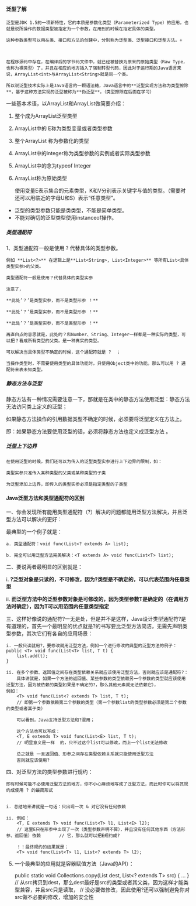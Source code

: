 #### 泛型了解



	泛型是JDK 1.5的一项新特性，它的本质是参数化类型（Parameterized Type）的应用，也就是说所操作的数据类型被指定为一个参数，在用到的时候在指定具体的类型。

	这种参数类型可以用在类、接口和方法的创建中，分别称为泛型类、泛型接口和泛型方法。+



	在程序源码中存在，在编译后的字节码文件中，就已经被替换为原来的原始类型（Raw Type，也称为裸类型）了，并且在相应的地方插入了强制转型代码，因此对于运行期的Java语言来说，ArrayList<int>与ArrayList<String>就是同一个类。

	所以说泛型技术实际上是Java语言的一颗语法糖，Java语言中的**泛型实现方法称为类型擦除**，基于这种方法实现的泛型被称为**伪泛型**。（类型擦除在后面在学习）



一些基本术语，以ArrayList<E>和ArrayList<Integer>做简要介绍：

1. 整个成为ArrayList<E>泛型类型
2. ArrayList<E>中的 E称为类型变量或者类型参数
3. 整个ArrayList<Integer> 称为参数化的类型
4. ArrayList<Integer>中的integer称为类型参数的实例或者实际类型参数
5. ArrayList<Integer>中的<Integer>念为typeof   Integer
6. ArrayList称为原始类型



	使用变量E表示集合的元素类型，K和V分别表示关键字与值的类型。（需要时还可以用临近的字母U和S）表示“任意类型”。



- 泛型的类型参数只能是类类型，不能是简单类型。
- 不能对确切的泛型类型使用instanceof操作。



##### 类型通配符

1、类型通配符一般是使用 ? 代替具体的类型参数。

	例如 **List<?>** 在逻辑上是**List<String>, List<Integer>** 等所有List<具体类型实参>的父类。

	类型通配符一般是使用？代替具体的类型实参

	注意了，

	**此处’？’是类型实参，而不是类型形参 ！**

	**此处’？’是类型实参，而不是类型形参 ！** 

	**此处’？’是类型实参，而不是类型形参 ！**

	再直白点的意思就是，此处的？和Number、String、Integer一样都是一种实际的类型，可以把？看成所有类型的父类。是一种真实的类型。

	可以解决当具体类型不确定的时候，这个通配符就是 ?  ；

	当操作类型时，不需要使用类型的具体功能时，只使用Object类中的功能。那么可以用 ? 通配符来表未知类型。



##### 静态方法与泛型

静态方法有一种情况需要注意一下，那就是在类中的静态方法使用泛型：静态方法无法访问类上定义的泛型；

如果静态方法操作的引用数据类型不确定的时候，必须要将泛型定义在方法上。

即：如果静态方法要使用泛型的话，必须将静态方法也定义成泛型方法 。



##### 泛型上下边界

	在使用泛型的时候，我们还可以为传入的泛型类型实参进行上下边界的限制，如：

	类型实参只准传入某种类型的父类或某种类型的子类

	为泛型添加上边界，即传入的类型实参必须是指定类型的子类型



#### Java泛型方法和类型通配符的区别

一、你会发现所有能用类型通配符（?）解决的问题都能用泛型方法解决，并且泛型方法可以解决的更好：

最典型的一个例子就是：

```
a. 类型通配符：void func(List<? extends A> list);

b. 完全可以用泛型方法完美解决：<T extends A> void func(List<T> list);

```

二、要说两者最明显的区别就是：

i.  **?泛型对象是只读的，不可修改，因为?类型是不确定的，可以代表范围内任意类型**

ii.  **而泛型方法中的泛型参数对象是可修改的，因为类型参数T是确定的（在调用方法时确定），因为T可以用范围内任意类型指定**

三、这样好像说的通配符?一无是处，但是并不是这样，Java设计类型通配符?是有道理的，首先一个最明显的优点就是?的书写要比泛型方法简洁，无需先声明类型参数，其次它们有各自的应用场景：

    i. 一般只读就用?，要修改就用泛型方法，例如一个进行修改的典型的泛型方法的例子：
    public <T> void func(List<T> list, T t) {
    	list.add(t); 
    }
    
    ii. 在多个参数、返回值之间存在类型依赖关系就应该使用泛型方法，否则就应该是通配符?：
    	具体讲就是，如果一个方法的返回值、某些参数的类型依赖另一个参数的类型就应该使用泛型方法，因为被依赖的类型如果是不确定的?，那么其他元素就无法依赖它），
    例如：
    	<T> void func(List<? extends T> list, T t);  
    	// 即第一个参数依赖第二个参数的类型（第一个参数list的类型参数必须是第二个参数的类型或者其子类）
    	
        可以看到，Java支持泛型方法和?混用；
    
        这个方法也可以写成：
        <T, E extends T> void func(List<E> list, T t);  
        // 明显意义是一样	的，只不过这个list可以修改，而上一个list无法修改
        
        总之就是 一旦返回值、形参之间存在类型依赖关系就只能使用泛型方法   
        否则就应该使用?

四、对泛型方法的类型参数进行规约：

	即有时候可能不必使用泛型方法的地方，你不小心麻烦地写成了泛型方法，而此时你可以将其规约成使用 ? 的最简形式


    i. 总结地来讲就是一句话：只出现一次 & 对它没有任何依赖
    
    ii. 例如：
    	<T, E extends T> void func(List<T> l1, List<E> l2);  
    	// 这里E只在形参中出现了一次（类型参数声明不算），并且没有任何其他东西（方法形参、返回值）依赖		// 它，那么就可以把E规约成?
    	
    	！！最终规约的结果就是：
    	<T> void func(List<T> l1, List<? extends T> l2);
    	

5) 一个最典型的应用就是容器赋值方法（Java的API）：

    public static <T> void Collections.copy(List<T> dest, List<? extends T> src) {
    	... 
    }
    	// 从src拷贝到dest，那么dest最好是src的类型或者其父类，因为这样才能类型兼容，并且src只是读取，	 // 没必要做修改，因此使用?还可以强制避免你对src做不必要的修改，增加的安全性

